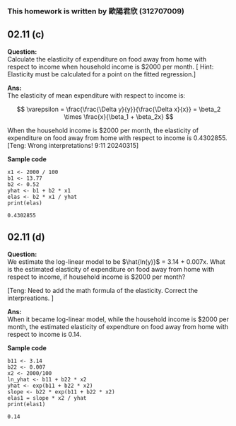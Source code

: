 ### This homework is written by 歐陽君欣 (312707009)
## 02.11 (c)
**Question:**\
Calculate the elasticity of expenditure on food away from home with respect to income when household income is $2000 per month. [ Hint: Elasticity must be calculated for a point on the fitted regression.]

**Ans:**\
The elasticity of mean expenditure with respect to income is:

$$ \varepsilon = \frac{\frac{\Delta y}{y}}{\frac{\Delta x}{x}} = \beta_2 \times \frac{x}{\beta_1 + \beta_2x} $$

When the household income is $2000 per month, the elasticity of expenditure on food away from home with respect to income is 0.4302855. [Teng: Wrong interpretations! 9:11 20240315]

**Sample code**
```
x1 <- 2000 / 100
b1 <- 13.77
b2 <- 0.52
yhat <- b1 + b2 * x1
elas <- b2 * x1 / yhat
print(elas)
```
```
0.4302855
```
## 02.11 (d)
**Question:**\
We estimate the log-linear model to be $\hat{ln(y)}$ = 3.14 + 0.007x. What is the estimated elasticity of expenditure on food away from home with respect to income, if household income is $2000 per month?

[Teng: Need to add the math formula of the elasticity. Correct the interpreations. ]

**Ans:**\
When it became log-linear model, while the household income is $2000 per month, the estimated elasticity of expendture on food away from home with respect to income is 0.14.

**Sample code**
```
b11 <- 3.14
b22 <- 0.007
x2 <- 2000/100
ln_yhat <- b11 + b22 * x2
yhat <- exp(b11 + b22 * x2)
slope <- b22 * exp(b11 + b22 * x2)
elas1 = slope * x2 / yhat
print(elas1)
```
```
0.14
```
